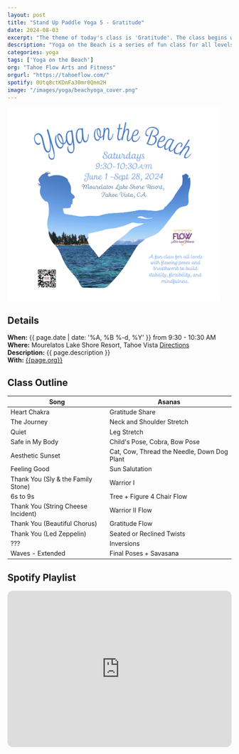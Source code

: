 ```yaml
---
layout: post
title: "Stand Up Paddle Yoga 5 - Gratitude"
date: 2024-08-03
excerpt: "The theme of today's class is 'Gratitude'. The class begins with everyone sharing three things they are thankful for (_inspired by Kellee Rich_) and concludes with a gratitude meditation. The playlist includes many songs titled Thank You to continually cultivate thankful thoughts."
description: "Yoga on the Beach is a series of fun class for all levels and ages with flowing poses and breathwork to build stability, flexibility, and mindfulness. These classes will follow an arc of opening awareness, warm-up stretch, balancing poses, inversions, grounding poses, and relaxation." 
categories: yoga
tags: ['Yoga on the Beach']
org: "Tahoe Flow Arts and Fitness"
orgurl: "https://tahoeflow.com/"
spotify: 0Utq8ctKDnFa30mr0Qnm2H
image: "/images/yoga/beachyoga_cover.png" 
---
```


<img src="/images/yoga/beachyoga_cover.png" alt="FLier" width="95%"/>


## Details

**When:** {{ page.date | date: '%A, %B %-d, %Y' }} from 9:30 - 10:30 AM   
**Where:** Mourelatos Lake Shore Resort, Tahoe Vista [Directions](https://www.google.com/maps/dir//6834+N+Lake+Blvd,+Tahoe+Vista,+CA+96148/@39.239939,-120.1344659,12z/data=!4m8!4m7!1m0!1m5!1m1!1s0x809964b0ff6493a3:0x7579cace84dcb8f8!2m2!1d-120.052065!2d39.239968?entry=ttu)   
**Description:** {{ page.description }}      
**With:** [{{page.org}}]({{page.orgurl}})

## Class Outline

Song | Asanas   
---- | ----
Heart Chakra | Gratitude Share 
The Journey  | Neck and Shoulder Stretch 
Quiet |  Leg Stretch 
Safe in My Body | Child's Pose, Cobra, Bow Pose
Aesthetic Sunset | Cat, Cow, Thread the Needle, Down Dog Plant
Feeling Good | Sun Salutation
Thank You (Sly & the Family Stone) | Warrior I
6s to 9s | Tree + Figure 4 Chair Flow
Thank You (String Cheese Incident) | Warrior II Flow
Thank You (Beautiful Chorus) | Gratitude Flow
Thank You (Led Zeppelin) | Seated or Reclined Twists
??? | Inversions
Waves - Extended | Final Poses + Savasana


## Spotify Playlist

<iframe style="border-radius:12px" src="https://open.spotify.com/embed/playlist/{{ page.spotify }}?utm_source=generator" width="100%" height="352" frameBorder="0" allowfullscreen="" allow="autoplay; clipboard-write; encrypted-media; fullscreen; picture-in-picture" loading="lazy"></iframe>  

